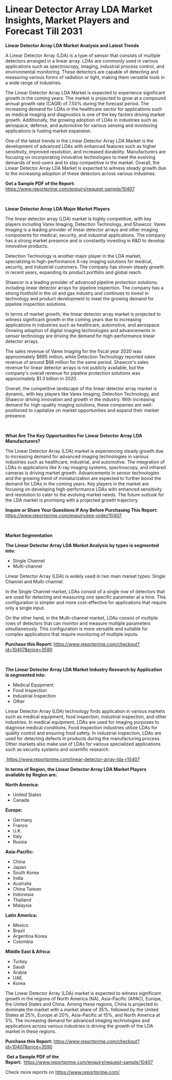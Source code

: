 <p><h1>Linear Detector Array LDA Market Insights, Market Players and Forecast Till 2031</h1></p><p><strong>Linear Detector Array LDA Market Analysis and Latest Trends</strong></p>
<p><p>A Linear Detector Array (LDA) is a type of sensor that consists of multiple detectors arranged in a linear array. LDAs are commonly used in various applications such as spectroscopy, imaging, industrial process control, and environmental monitoring. These detectors are capable of detecting and measuring various forms of radiation or light, making them versatile tools in a wide range of industries.</p><p>The Linear Detector Array LDA Market is expected to experience significant growth in the coming years. The market is projected to grow at a compound annual growth rate (CAGR) of 7.50% during the forecast period. The increasing demand for LDAs in the healthcare sector for applications such as medical imaging and diagnostics is one of the key factors driving market growth. Additionally, the growing adoption of LDAs in industries such as aerospace, defense, and automotive for various sensing and monitoring applications is fueling market expansion.</p><p>One of the latest trends in the Linear Detector Array LDA Market is the development of advanced LDAs with enhanced features such as higher sensitivity, improved resolution, and increased durability. Manufacturers are focusing on incorporating innovative technologies to meet the evolving demands of end-users and to stay competitive in the market. Overall, the Linear Detector Array LDA Market is expected to witness steady growth due to the increasing adoption of these detectors across various industries.</p></p>
<p><strong>Get a Sample PDF of the Report:&nbsp;</strong> <a href="https://www.reportprime.com/enquiry/request-sample/10407">https://www.reportprime.com/enquiry/request-sample/10407</a></p>
<p>&nbsp;</p>
<p><strong>Linear Detector Array LDA Major Market Players</strong></p>
<p><p>The linear detector array (LDA) market is highly competitive, with key players including Varex Imaging, Detection Technology, and Shawcor. Varex Imaging is a leading provider of linear detector arrays and other imaging components for medical, security, and industrial applications. The company has a strong market presence and is constantly investing in R&D to develop innovative products.</p><p>Detection Technology is another major player in the LDA market, specializing in high-performance X-ray imaging solutions for medical, security, and industrial customers. The company has shown steady growth in recent years, expanding its product portfolio and global reach.</p><p>Shawcor is a leading provider of advanced pipeline protection solutions, including linear detector arrays for pipeline inspection. The company has a strong foothold in the oil and gas industry and continues to invest in technology and product development to meet the growing demand for pipeline inspection solutions.</p><p>In terms of market growth, the linear detector array market is projected to witness significant growth in the coming years due to increasing applications in industries such as healthcare, automotive, and aerospace. Growing adoption of digital imaging technologies and advancements in sensor technology are driving the demand for high-performance linear detector arrays.</p><p>The sales revenue of Varex Imaging for the fiscal year 2020 was approximately $695 million, while Detection Technology reported sales revenue of around $68 million for the same period. Shawcor's sales revenue for linear detector arrays is not publicly available, but the company's overall revenue for pipeline protection solutions was approximately $1.3 billion in 2020.</p><p>Overall, the competitive landscape of the linear detector array market is dynamic, with key players like Varex Imaging, Detection Technology, and Shawcor driving innovation and growth in the industry. With increasing demand for high-quality imaging solutions, these companies are well-positioned to capitalize on market opportunities and expand their market presence.</p></p>
<p>&nbsp;</p>
<p><strong>What Are The Key Opportunities For Linear Detector Array LDA Manufacturers?</strong></p>
<p><p>The Linear Detector Array (LDA) market is experiencing steady growth due to increasing demand for advanced imaging technologies in various industries such as healthcare, industrial, and automotive. The integration of LDAs in applications like X-ray imaging systems, spectroscopy, and infrared cameras is driving market growth. Advancements in sensor technologies and the growing trend of miniaturization are expected to further boost the demand for LDAs in the coming years. Key players in the market are focusing on developing high-performance LDAs with enhanced sensitivity and resolution to cater to the evolving market needs. The future outlook for the LDA market is promising with a projected growth trajectory.</p></p>
<p><strong>Inquire or Share Your Questions If Any Before Purchasing This Report:</strong> <a href="https://www.reportprime.com/enquiry/pre-order/10407">https://www.reportprime.com/enquiry/pre-order/10407</a></p>
<p>&nbsp;</p>
<p><strong>Market Segmentation</strong></p>
<p><strong>The Linear Detector Array LDA Market Analysis by types is segmented into:</strong></p>
<p><ul><li>Single Channel</li><li>Multi-channel</li></ul></p>
<p><p>Linear Detector Array (LDA) is widely used in two main market types: Single Channel and Multi-channel. </p><p>In the Single Channel market, LDAs consist of a single row of detectors that are used for detecting and measuring one specific parameter at a time. This configuration is simpler and more cost-effective for applications that require only a single input.</p><p>On the other hand, in the Multi-channel market, LDAs consist of multiple rows of detectors that can monitor and measure multiple parameters simultaneously. This configuration is more versatile and suitable for complex applications that require monitoring of multiple inputs.</p></p>
<p><strong>Purchase this Report:&nbsp;</strong><a href="https://www.reportprime.com/checkout?id=10407&price=3590">https://www.reportprime.com/checkout?id=10407&price=3590</a></p>
<p>&nbsp;</p>
<p><strong>The Linear Detector Array LDA Market Industry Research by Application is segmented into:</strong></p>
<p><ul><li>Medical Equipment</li><li>Food Inspection</li><li>Industrial Inspection</li><li>Other</li></ul></p>
<p><p>Linear Detector Array (LDA) technology finds application in various markets such as medical equipment, food inspection, industrial inspection, and other industries. In medical equipment, LDAs are used for imaging purposes to diagnose medical conditions. Food inspection industries utilize LDAs for quality control and ensuring food safety. In industrial inspection, LDAs are used for detecting defects in products during the manufacturing process. Other markets also make use of LDAs for various specialized applications such as security systems and scientific research.</p></p>
<p><a href="https://www.reportprime.com/linear-detector-array-lda-r10407">&nbsp;https://www.reportprime.com/linear-detector-array-lda-r10407</a></p>
<p><strong>In terms of Region, the Linear Detector Array LDA Market Players available by Region are:</strong></p>
<p>
    <p> <strong> North America: </strong>
        <ul>
            <li>United States</li>
            <li>Canada</li>
        </ul>
        </p> 
    <p> <strong> Europe: </strong>
        <ul>
            <li>Germany</li>
            <li>France</li>
            <li>U.K.</li>
            <li>Italy</li>
            <li>Russia</li>
        </ul>
        </p> 
    <p> <strong> Asia-Pacific: </strong>
        <ul>
            <li>China</li>
            <li>Japan</li>
            <li>South Korea</li>
            <li>India</li>
            <li>Australia</li>
            <li>China Taiwan</li>
            <li>Indonesia</li>
            <li>Thailand</li>
            <li>Malaysia</li>
        </ul>
        </p> 
    <p> <strong> Latin America: </strong>
        <ul>
            <li>Mexico</li>
            <li>Brazil</li>
            <li>Argentina Korea</li>
            <li>Colombia</li>
        </ul>
        </p> 
    <p> <strong> Middle East & Africa: </strong>
        <ul>
            <li>Turkey</li>
            <li>Saudi</li>
            <li>Arabia</li>
            <li>UAE</li>
            <li>Korea</li>
        </ul>
    </p>
    </p>
<p><p>The Linear Detector Array (LDA) market is expected to witness significant growth in the regions of North America (NA), Asia-Pacific (APAC), Europe, the United States and China. Among these regions, China is projected to dominate the market with a market share of 35%, followed by the United States at 25%, Europe at 20%, Asia-Pacific at 15%, and North America at 5%. The increasing demand for advanced imaging technologies and applications across various industries is driving the growth of the LDA market in these regions.</p></p>
<p><strong>Purchase this Report: </strong><a href="https://www.reportprime.com/checkout?id=10407&price=3590">https://www.reportprime.com/checkout?id=10407&price=3590</a></p>
<p>&nbsp;<strong>Get a Sample PDF of the Report:&nbsp;&nbsp;</strong><a href="https://www.reportprime.com/enquiry/request-sample/10407">https://www.reportprime.com/enquiry/request-sample/10407</a></p>
<p><strong></strong></p>
<p>Check more reports on <a href="https://www.reportprime.com/">https://www.reportprime.com/</a></p>